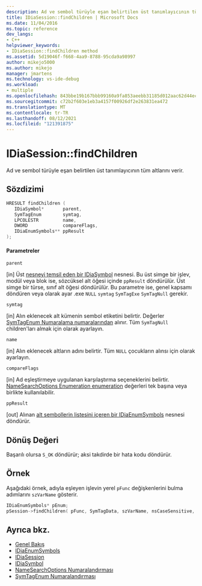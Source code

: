 ```yaml
---
description: Ad ve sembol türüyle eşan belirtilen üst tanımlayıcının tüm altlarını verir.
title: IDiaSession::findChildren | Microsoft Docs
ms.date: 11/04/2016
ms.topic: reference
dev_langs:
- C++
helpviewer_keywords:
- IDiaSession::findChildren method
ms.assetid: 5d19046f-f668-4aa9-8788-95cda9a98997
author: mikejo5000
ms.author: mikejo
manager: jmartens
ms.technology: vs-ide-debug
ms.workload:
- multiple
ms.openlocfilehash: 843bbe19b167bbb99160a9fa853aeebb31185d012aac62d44ec8d1a1857bb01d
ms.sourcegitcommit: c72b2f603e1eb3a4157f00926df2e263831ea472
ms.translationtype: MT
ms.contentlocale: tr-TR
ms.lasthandoff: 08/12/2021
ms.locfileid: "121391875"
---
```

# <a name="idiasessionfindchildren"></a>IDiaSession::findChildren
Ad ve sembol türüyle eşan belirtilen üst tanımlayıcının tüm altlarını verir.

## <a name="syntax"></a>Sözdizimi

```C++
HRESULT findChildren ( 
   IDiaSymbol*       parent,
   SymTagEnum        symtag,
   LPCOLESTR         name,
   DWORD             compareFlags,
   IDiaEnumSymbols** ppResult
);
```

#### <a name="parameters"></a>Parametreler
 `parent`

[in] Üst [nesneyi temsil eden bir IDiaSymbol](../../debugger/debug-interface-access/idiasymbol.md) nesnesi. Bu üst simge bir işlev, modül veya blok ise, sözcüksel alt öğesi içinde `ppResult` döndürülür. Üst simge bir türse, sınıf alt öğesi döndürülür. Bu parametre ise, genel kapsamı döndüren veya olarak ayar .exe `NULL` `symtag` `SymTagExe` `SymTagNull` gerekir.

 `symtag`

[in] Alın eklenecek alt kümenin sembol etiketini belirtir. Değerler [SymTagEnum Numaralama numaralarından](../../debugger/debug-interface-access/symtagenum.md) alınır. Tüm `SymTagNull` children'ları almak için olarak ayarlayın.

 `name`

[in] Alın eklenecek altların adını belirtir. Tüm `NULL` çocukların alınsı için olarak ayarlayın.

 `compareFlags`

[in] Ad eşleştirmeye uygulanan karşılaştırma seçeneklerini belirtir. [NameSearchOptions Enumeration enumeration](../../debugger/debug-interface-access/namesearchoptions.md) değerleri tek başına veya birlikte kullanılabilir.

 `ppResult`

[out] Alınan [alt sembollerin listesini içeren bir IDiaEnumSymbols](../../debugger/debug-interface-access/idiaenumsymbols.md) nesnesi döndürür.

## <a name="return-value"></a>Dönüş Değeri
 Başarılı olursa `S_OK` döndürür; aksi takdirde bir hata kodu döndürür.

## <a name="example"></a>Örnek
 Aşağıdaki örnek, adıyla eşleyen işlevin yerel `pFunc` değişkenlerini bulma adımlarını `szVarName` gösterir.

```C++
IDiaEnumSymbols* pEnum;
pSession->findChildren( pFunc, SymTagData, szVarName, nsCaseSensitive, &pEnum );
```

## <a name="see-also"></a>Ayrıca bkz.
- [Genel Bakış](../../debugger/debug-interface-access/overview-debug-interface-access-sdk.md)
- [IDiaEnumSymbols](../../debugger/debug-interface-access/idiaenumsymbols.md)
- [IDiaSession](../../debugger/debug-interface-access/idiasession.md)
- [IDiaSymbol](../../debugger/debug-interface-access/idiasymbol.md)
- [NameSearchOptions Numaralandırması](../../debugger/debug-interface-access/namesearchoptions.md)
- [SymTagEnum Numaralandırması](../../debugger/debug-interface-access/symtagenum.md)
